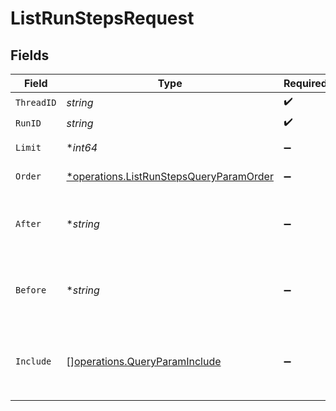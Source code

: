 # ListRunStepsRequest


## Fields

| Field                                                                                                                                                                                                                                                                                                                                    | Type                                                                                                                                                                                                                                                                                                                                     | Required                                                                                                                                                                                                                                                                                                                                 | Description                                                                                                                                                                                                                                                                                                                              |
| ---------------------------------------------------------------------------------------------------------------------------------------------------------------------------------------------------------------------------------------------------------------------------------------------------------------------------------------- | ---------------------------------------------------------------------------------------------------------------------------------------------------------------------------------------------------------------------------------------------------------------------------------------------------------------------------------------- | ---------------------------------------------------------------------------------------------------------------------------------------------------------------------------------------------------------------------------------------------------------------------------------------------------------------------------------------- | ---------------------------------------------------------------------------------------------------------------------------------------------------------------------------------------------------------------------------------------------------------------------------------------------------------------------------------------- |
| `ThreadID`                                                                                                                                                                                                                                                                                                                               | *string*                                                                                                                                                                                                                                                                                                                                 | :heavy_check_mark:                                                                                                                                                                                                                                                                                                                       | The ID of the thread the run and run steps belong to.                                                                                                                                                                                                                                                                                    |
| `RunID`                                                                                                                                                                                                                                                                                                                                  | *string*                                                                                                                                                                                                                                                                                                                                 | :heavy_check_mark:                                                                                                                                                                                                                                                                                                                       | The ID of the run the run steps belong to.                                                                                                                                                                                                                                                                                               |
| `Limit`                                                                                                                                                                                                                                                                                                                                  | **int64*                                                                                                                                                                                                                                                                                                                                 | :heavy_minus_sign:                                                                                                                                                                                                                                                                                                                       | A limit on the number of objects to be returned. Limit can range between 1 and 100, and the default is 20.<br/>                                                                                                                                                                                                                          |
| `Order`                                                                                                                                                                                                                                                                                                                                  | [*operations.ListRunStepsQueryParamOrder](../../models/operations/listrunstepsqueryparamorder.md)                                                                                                                                                                                                                                        | :heavy_minus_sign:                                                                                                                                                                                                                                                                                                                       | Sort order by the `created_at` timestamp of the objects. `asc` for ascending order and `desc` for descending order.<br/>                                                                                                                                                                                                                 |
| `After`                                                                                                                                                                                                                                                                                                                                  | **string*                                                                                                                                                                                                                                                                                                                                | :heavy_minus_sign:                                                                                                                                                                                                                                                                                                                       | A cursor for use in pagination. `after` is an object ID that defines your place in the list. For instance, if you make a list request and receive 100 objects, ending with obj_foo, your subsequent call can include after=obj_foo in order to fetch the next page of the list.<br/>                                                     |
| `Before`                                                                                                                                                                                                                                                                                                                                 | **string*                                                                                                                                                                                                                                                                                                                                | :heavy_minus_sign:                                                                                                                                                                                                                                                                                                                       | A cursor for use in pagination. `before` is an object ID that defines your place in the list. For instance, if you make a list request and receive 100 objects, starting with obj_foo, your subsequent call can include before=obj_foo in order to fetch the previous page of the list.<br/>                                             |
| `Include`                                                                                                                                                                                                                                                                                                                                | [][operations.QueryParamInclude](../../models/operations/queryparaminclude.md)                                                                                                                                                                                                                                                           | :heavy_minus_sign:                                                                                                                                                                                                                                                                                                                       | A list of additional fields to include in the response. Currently the only supported value is `step_details.tool_calls[*].file_search.results[*].content` to fetch the file search result content.<br/><br/>See the [file search tool documentation](/docs/assistants/tools/file-search#customizing-file-search-settings) for more information.<br/> |